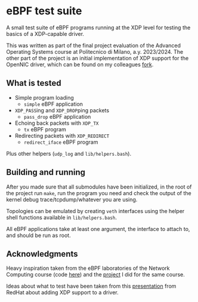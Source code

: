 # eBPF test suite

A small test suite of eBPF programs running at the XDP level for testing the
basics of a XDP-capable driver.

This was written as part of the final project evaluation of the Advanced
Operating Systems course at Politecnico di Milano, a.y. 2023/2024. The other
part of the project is an initial implementation of XDP support for the OpenNIC 
driver, which can be found on my colleagues 
[fork](https://github.com/marcomole00/open-nic-driver/tree/xdp-support).

## What is tested

- Simple program loading
  - `simple` eBPF application
- `XDP_PASS`ing and `XDP_DROP`ping packets
  - `pass_drop` eBPF application
- Echoing back packets with `XDP_TX`
  - `tx` eBPF program
- Redirecting packets with `XDP_REDIRECT`
  - `redirect_iface` eBPF program

Plus other helpers (`udp_log` and `lib/helpers.bash`).

## Building and running

After you made sure that all submodules have been initialized, in the root of
the project run `make`, run the program you need and check the output of the
kernel debug trace/tcpdump/whatever you are using.

Topologies can be emulated by creating `veth` interfaces using the helper shell
functions available in `lib/helpers.bash`.

All eBPF applications take at least one argument, the interface to attach to,
and should be run as root.

## Acknowledgments

Heavy inspiration taken from the eBPF laboratories of the Network Computing
course (code [here](https://github.com/Polimi-NetClasses/058172-network-computing-labs))
and the [project](https://github.com/alexbradd/network-computing-epbf-project-2023)
I did for the same course.

Ideas about what to test have been taken from this 
[presentation](https://people.redhat.com/lbiancon/conference/NetDevConf2020-0x14/add-xdp-on-driver.html)
from RedHat about adding XDP support to a driver.
